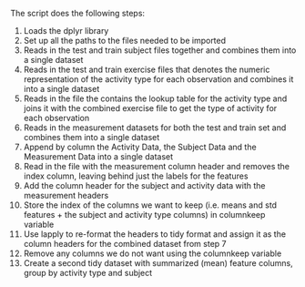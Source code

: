 The script does the following steps:

1. Loads the dplyr library
2. Set up all the paths to the files needed to be imported
3. Reads in the test and train subject files together and combines them into a single dataset
4. Reads in the test and train exercise files that denotes the numeric representation of the activity type for each observation and combines it into a single dataset
5. Reads in the file the contains the lookup table for the activity type and joins it with the combined exercise file to get the type of activity for each observation
6. Reads in the measurement datasets for both the test and train set and combines them into a single dataset
7. Append by column the Activity Data, the Subject Data and the Measurement Data into a single dataset
8. Read in the file with the measurement column header and removes the index column, leaving behind just the labels for the features
9. Add the column header for the subject and activity data with the measurement headers 
10. Store the index of the columns we want to keep (i.e. means and std features + the subject and activity type columns) in columnkeep variable
11. Use lapply to re-format the headers to tidy format and assign it as the column headers for the combined dataset from step 7
12. Remove any columns we do not want using the columnkeep variable
13. Create a second tidy dataset with summarized (mean) feature columns, group by activity type and subject 

